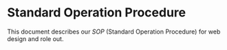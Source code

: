 # Standard Operation Procedure
This document describes our *SOP* (Standard Operation Procedure) for web design and role out.
